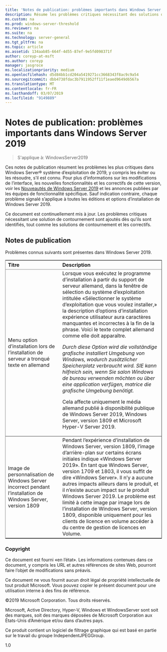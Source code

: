 ```yaml
---
title: 'Notes de publication: problèmes importants dans Windows Server 2019'
description: Résume les problèmes critiques nécessitant des solutions de contournement pour éviter les blocages, retrait, la perte de données et de défaillance installation
ms.custom: na
ms.prod: windows-server-threshold
ms.reviewer: na
ms.suite: na
ms.technology: server-general
ms.tgt_pltfrm: na
ms.topic: article
ms.assetid: 134aab85-664f-4d55-87ef-9e5fd098371f
author: coreyp-at-msft
ms.author: coreyp
manager: jasgroce
ms.localizationpriority: medium
ms.openlocfilehash: d5d84bb1cd204a5419271cc3668343f8ac9c9a54
ms.sourcegitcommit: dbb4738fdac3b7911952ff11f1eaed9649d6567a
ms.translationtype: MT
ms.contentlocale: fr-FR
ms.lasthandoff: 03/07/2019
ms.locfileid: "9149889"
---
```

# Notes de publication: problèmes importants dans Windows Server 2019

>S'applique à: WindowsServer2019

Ces notes de publication résument les problèmes les plus critiques dans Windows Server&reg; système d’exploitation de 2019, y compris les éviter ou les résoudre, s’il est connu. Pour plus d’informations sur les modifications de l’interface, les nouvelles fonctionnalités et les correctifs de cette version, voir les [Nouveautés de Windows Server 2019](whats-new-19.md) et les annonces publiées par les équipes de fonctionnalité spécifique. Sauf indication contraire, chaque problème signalé s’applique à toutes les éditions et options d’installation de Windows Server 2019.  

Ce document est continuellement mis à jour. Les problèmes critiques nécessitant une solution de contournement sont ajoutés dès qu’ils sont identifiés, tout comme les solutions de contournement et les correctifs.  
  
## Notes de publication
Problèmes connus suivants sont présentes dans Windows Server 2019. 
<table border="1" rules="rows">
  <thead align="left" valign="middle">
    <tr>
      <th>Titre</th>
      <th>Description</th>
    </tr>
  </thead>
  <tbody align="left" valign="middle">
    <tr>
      <td>Menu option d’installation lors de l’installation de serveur a tronqué texte en allemand</td>
      <td>Lorsque vous exécutez le programme d’installation à partir du support de serveur allemand, dans la fenêtre de sélection du système d’exploitation intitulée «Sélectionner le système d’exploitation que vous voulez installer,» la description d’options d’installation expérience utilisateur aura caractères manquantes et incorrectes à la fin de la phrase. Voici le texte complet allemand comme elle doit apparaître.  
      <br/>
      <p><i>Durch diese Option wird die vollständige grafische installiert Umgebung von Windows, wodurch zusätzlicher Speicherplatz verbraucht wird. SIE kann hilfreich sein, wenn Sie salon Windows de bureau verwenden möchten ou über eine application verfügen, matrice die grafische Umgebung benötigt.</i> </p>
      <p>Cela affecte uniquement le média allemand publié à disponibilité publique de Windows Server 2019, Windows Server, version 1809 et Microsoft Hyper-V Server 2019.</p></td>
    </tr>
    <tr>
      <td>Image de personnalisation de Windows Server incorrect pendant l’installation de Windows Server, version 1809  </td>
      <td>Pendant l’expérience d’installation de Windows Server, version 1809, l’image d’arrière-plan sur certains écrans initiales indique «Windows Server 2019».  En tant que Windows Server, version 1709 et 1803, il vous suffit de dire «Windows Server».  Il n’y a aucune autres impacts ailleurs dans le produit, et il n’existe aucun impact sur le produit Windows Server 2019.  Le problème est limité à cette image par image lors de l’installation de Windows Server, version 1809, disponible uniquement pour les clients de licence en volume accéder à du centre de gestion de licences en Volume.  
      </td>
    </tr>
  </tbody>
</table>


### Copyright  
Ce document est fourni «en l’état». Les informations contenues dans ce document, y compris les URL et autres références de sites Web, pourront faire l’objet de modifications sans préavis.  

Ce document ne vous fournit aucun droit légal de propriété intellectuelle de tout produit Microsoft. Vous pouvez copier le présent document pour une utilisation interne à des fins de référence.  

&copy;2019 Microsoft Corporation. Tous droits réservés.  

Microsoft, Active Directory, Hyper-V, Windows et WindowsServer sont soit des marques, soit des marques déposées de Microsoft Corporation aux États-Unis d’Amérique et/ou dans d’autres pays.  

Ce produit contient un logiciel de filtrage graphique qui est basé en partie sur le travail du groupe IndependentJPEGGroup.  


1.0  
